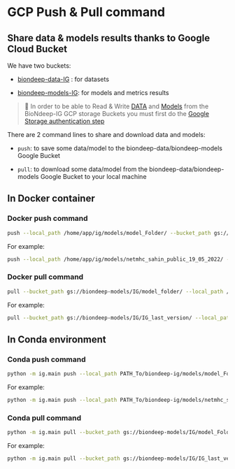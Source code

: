 # GCP Push & Pull command

## Share data & models results thanks to Google Cloud Bucket

We have two buckets:

* [biondeep-data-IG](https://console.cloud.google.com/storage/browser/biondeep-data/IG/data) : for datasets

* [biondeep-models-IG](https://console.cloud.google.com/storage/browser/biondeep-data/IG/experiments): for models and metrics results

>🚨 In order to be able to Read & Write [DATA](https://console.cloud.google.com/storage/browser/biondeep-data/IG/data) and [Models](https://console.cloud.google.com/storage/browser/biondeep-data/IG/experiments) from the BioNdeep-IG GCP storage Buckets you must first do the [Google Storage authentication step](installation.md#google-storage-authentication)

There are 2 command lines to share and download data and models:

* `push`: to save some data/model to the biondeep-data/biondeep-models Google Bucket

* `pull`: to download some data/model from the biondeep-data/biondeep-models Google Bucket to your local machine

## In Docker container

### Docker push command

```bash
push --local_path /home/app/ig/models/model_Folder/ --bucket_path gs://biondeep-models/IG/model_Folder/
```

For example:

```bash
push --local_path /home/app/ig/models/netmhc_sahin_public_19_05_2022/ --bucket_path gs://biondeep-models/IG/netmhc_sahin_public_19_05_2022
```

### Docker pull command

```bash
pull --bucket_path gs://biondeep-models/IG/model_folder/ --local_path /home/app/ig/models/pulled_model/
```

For example:

```bash
pull --bucket_path gs://biondeep-models/IG/IG_last_version/ --local_path /home/app/ig/models/pulled_IG_last_version/
```

## In Conda environment

### Conda push command

```bash
python -m ig.main push --local_path PATH_To/biondeep-ig/models/model_Folder/ --bucket_path gs://biondeep-models/IG/model_Folder/
```

For example:

```bash
python -m ig.main push --local_path PATH_To/biondeep-ig/models/netmhc_sahin_public_19_05_2022/ --bucket_path gs://biondeep-models/IG/netmhc_sahin_public_19_05_2022/
```

### Conda pull command

```bash
python -m ig.main pull --bucket_path gs://biondeep-models/IG/model_Folder/ --local_path PATH_To/biondeep-ig/models/pulled_model/
```

For example:

```bash
python -m ig.main pull --bucket_path gs://biondeep-models/IG/IG_last_version/ --local_path PATH_To/biondeep-ig/models/pulled_IG_last_version/
```
